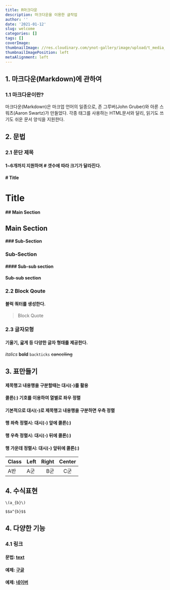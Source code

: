 ```yaml
---
title: R마크다운
description: 마크다운을 이용한 글작업
author: ''
date: '2021-01-12'
slug: welcome
categories: []
tags: []
coverImage: 
thumbnailImage: //res.cloudinary.com/ynot-gallery/image/upload/t_media_lib_thumb/v1610536639/blog/hex-rmarkdown_tpnhdw.png
thumbnailImagePosition: left
metaAlignment: left
---
```


## 1. 마크다운(Markdown)에 관하여

### 1.1 마크다운이란?

마크다운(Markdown)은 마크업 언어의 일종으로, 존 그루버(John Gruber)와 아론 스워츠(Aaron Swartz)가 만들었다. 각종 태그를 사용하는 HTML문서와 달리, 읽기도 쓰기도 쉬운 문서 양식을 지원한다.

## 2. 문법

### 2.1 문단 제목
#### 1~6개까지 지원하며 # 갯수에 따라 크기가 달라진다.

#### # Title
# Title

#### ## Main Section
## Main Section

#### ### Sub-Section
### Sub-Section

#### #### Sub-sub section
#### Sub-sub section


### 2.2 Block Qoute
#### 블럭 쿼터를 생성한다.
> Block Quote

### 2.3 글자모형
#### 기울기, 굷게 등 다양한 글자 형태를 제공한다.
*italics*
**bold**
`backticks`
~~cancelling~~


## 3. 표만들기
#### 제목행고 내용행을 구분할때는 대시(-)를 활용
#### 콜론(:) 기호를 이용하여 열별로 좌우 정렬
#### 기본적으로 대시(-)로 제목행고 내용행을 구분하면 우측 정렬
#### 행 좌측 정렬시: 대시(-) 앞에 콜론(:)
#### 행 우측 정렬시: 대시(-) 뒤에 콜론(:)
#### 행 가운데 정렬시: 대시(-) 앞뒤에 콜론(:)

|Class|Left|Right|Center|
|-----|:---|----:|:----:|
|A반|A군|B군|C군|


## 4. 수식표현
`\(a_{b}\)`

`$$a^{b}$$`

## 4. 다양한 기능
### 4.1 링크
#### 문법: [text](링크)
#### 예제: [구글](https://www.google.com)
#### 예제: [네이버](https://www.naver.com)

